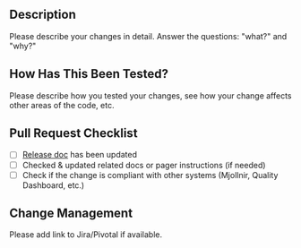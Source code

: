 ## Description
Please describe your changes in detail. Answer the questions: "what?" and "why?"

## How Has This Been Tested?
Please describe how you tested your changes,
see how your change affects other areas of the code, etc.

## Pull Request Checklist
- [ ] [Release doc](https://goo.gl/3qOJlC) has been updated
- [ ] Checked & updated related docs or pager instructions (if needed) 
- [ ] Check if the change is compliant with other systems (Mjollnir, Quality Dashboard, etc.)

## Change Management
Please add link to Jira/Pivotal if available.
